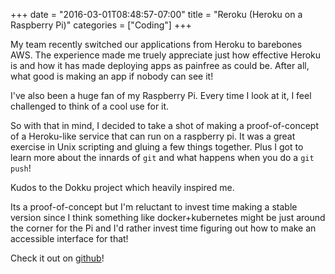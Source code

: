 +++
date = "2016-03-01T08:48:57-07:00"
title = "Reroku (Heroku on a Raspberry Pi)"
categories = ["Coding"]
+++

My team recently switched our applications from Heroku to barebones AWS. The experience made me truely appreciate just how effective Heroku is and how it has made deploying apps as painfree as could be. After all, what good is making an app if nobody can see it!

I've also been a huge fan of my Raspberry Pi. Every time I look at it, I feel challenged to think of a cool use for it.

So with that in mind, I decided to take a shot of making a proof-of-concept of a Heroku-like service that can run on a raspberry pi. It was a great exercise in Unix scripting and gluing a few things together. Plus I got to learn more about the innards of `git` and what happens when you do a `git push`!

Kudos to the Dokku project which heavily inspired me.

Its a proof-of-concept but I'm reluctant to invest time making a stable version since I think something like docker+kubernetes might be just around the corner for the Pi and I'd rather invest time figuring out how to make an accessible interface for that!

Check it out on [github](https://github.com/oliw/reroku-poc)!
